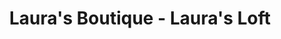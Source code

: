---
title: "Laura's Boutique - Laura's Loft"
url: /hot-springs/lauras-boutique-lauras-loft/
shop: clothes
---